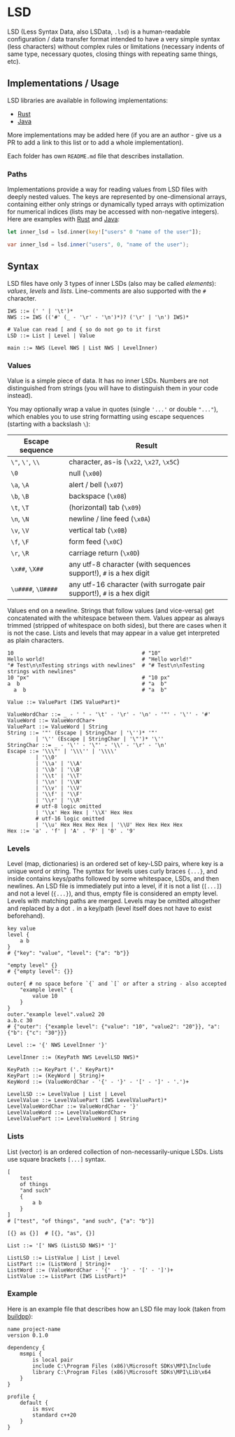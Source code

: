 # LSD

LSD (Less Syntax Data, also LSData, `.lsd`) is a human-readable configuration / data transfer format
intended to have a very simple syntax (less characters) without complex rules or limitations
(necessary indents of same type, necessary quotes, closing things with repeating same things, etc).

## Implementations / Usage

LSD libraries are available in following implementations:

- [Rust](rust)
- [Java](java)

More implementations may be added here (if you are an author - give us a PR to add a link to this
list or to add a whole implementation).

Each folder has own `README.md` file that describes installation.

### Paths

Implementations provide a way for reading values from LSD files with deeply nested values. The keys
are represented by one-dimensional arrays, containing either only strings or dynamically typed
arrays with optimization for numerical indices (lists may be accessed with non-negative integers).
Here are examples with [Rust](rust) and [Java](java):

<!-- Note for editors: adding more languages to this example is not necessary.
     Use individual README.md files. -->

```rust
let inner_lsd = lsd.inner(key!["users" 0 "name of the user"]);
```

```java
var inner_lsd = lsd.inner("users", 0, "name of the user");
```

## Syntax

LSD files have only 3 types of inner LSDs (also may be called *elements*): *values*, *levels* and
*lists*. Line-comments are also supported with the `#` character.

```grammar
IWS ::= (' ' | '\t')*
NWS ::= IWS (('#' (_ - '\r' - '\n')*)? ('\r' | '\n') IWS)*

# Value can read [ and { so do not go to it first
LSD ::= List | Level | Value

main ::= NWS (Level NWS | List NWS | LevelInner)
```

### Values

Value is a simple piece of data. It has no inner LSDs. Numbers are not distinguished from strings
(you will have to distinguish them in your code instead).

You may optionally wrap a value in quotes (single `'...'` or double `"..."`), which enables you to
use string formatting using escape sequences (starting with a backslash `\`):

| Escape sequence    | Result                                                                    |
|--------------------|---------------------------------------------------------------------------|
| `\"`, `\'`, `\\`   | character, as-is (`\x22`, `\x27`, `\x5C`)                                 |
| `\0`               | null (`\x00`)                                                             |
| `\a`, `\A`         | alert / bell (`\x07`)                                                     |
| `\b`, `\B`         | backspace (`\x08`)                                                        |
| `\t`, `\T`         | (horizontal) tab (`\x09`)                                                 |
| `\n`, `\N`         | newline / line feed (`\x0A`)                                              |
| `\v`, `\V`         | vertical tab (`\x0B`)                                                     |
| `\f`, `\F`         | form feed (`\x0C`)                                                        |
| `\r`, `\R`         | carriage return (`\x0D`)                                                  |
| `\x##`, `\X##`     | any utf-8 character (with sequences support!), `#` is a hex digit         |
| `\u####`, `\U####` | any utf-16 character (with surrogate pair support!), `#` is a hex digit   |

Values end on a newline. Strings that follow values (and vice-versa) get concatenated with the
whitespace between them. Values appear as always trimmed (stripped of whitespace on both sides),
but there are cases when it is not the case. Lists and levels that may appear in a value get
interpreted as plain characters.

```lsd
10                                         # "10"
Hello world!                               # "Hello world!"
"# Test\n\nTesting strings with newlines"  # "# Test\n\nTesting strings with newlines"
10 "px"                                    # "10 px"
a  b                                       # "a  b"
  a  b                                     # "a  b"
```

```grammar
Value ::= ValuePart (IWS ValuePart)*

ValueWordChar ::= _ - ' ' - '\t' - '\r' - '\n' - '"' - '\'' - '#'
ValueWord ::= ValueWordChar+
ValuePart ::= ValueWord | String
String ::= '"' (Escape | StringChar | '\'')* '"'
         | '\'' (Escape | StringChar | '\"')* '\''
StringChar ::= _ - '\'' - '\"' - '\\' - '\r' - '\n'
Escape ::= '\\\"' | '\\\'' | '\\\\'
         | '\\0'
         | '\\a' | '\\A'
         | '\\b' | '\\B'
         | '\\t' | '\\T'
         | '\\n' | '\\N'
         | '\\v' | '\\V'
         | '\\f' | '\\F'
         | '\\r' | '\\R'
         # utf-8 logic omitted
         | '\\x' Hex Hex | '\\X' Hex Hex
         # utf-16 logic omitted
         | '\\u' Hex Hex Hex Hex | '\\U' Hex Hex Hex Hex
Hex ::= 'a' . 'f' | 'A' . 'F' | '0' . '9'
```

### Levels

Level (map, dictionaries) is an ordered set of key-LSD pairs, where key is a unique word or string.
The syntax for levels uses curly braces `{...}`, and inside contains keys/paths followed by some
whitespace, LSDs, and then newlines. An LSD file is immediately put into a level, if it is not
a list (`[...]`) and not a level (`{...}`), and thus, empty file is considered an empty level.
Levels with matching paths are merged. Levels may be omitted altogether and replaced by a dot `.` in
a key/path (level itself does not have to exist beforehand).

```lsd
key value
level {
    a b
}
# {"key": "value", "level": {"a": "b"}}

"empty level" {}
# {"empty level": {}}

outer{ # no space before `{` and `[` or after a string - also accepted
    "example level" {
        value 10
    }
}
outer."example level".value2 20
a.b.c 30
# {"outer": {"example level": {"value": "10", "value2": "20"}}, "a": {"b": {"c": "30"}}}
```

```grammar
Level ::= '{' NWS LevelInner '}'

LevelInner ::= (KeyPath NWS LevelLSD NWS)*

KeyPath ::= KeyPart ('.' KeyPart)*
KeyPart ::= (KeyWord | String)+
KeyWord ::= (ValueWordChar - '{' - '}' - '[' - ']' - '.')+

LevelLSD ::= LevelValue | List | Level
LevelValue ::= LevelValuePart (IWS LevelValuePart)*
LevelValueWordChar ::= ValueWordChar - '}'
LevelValueWord ::= LevelValueWordChar+
LevelValuePart ::= LevelValueWord | String
```

### Lists

List (vector) is an ordered collection of non-necessarily-unique LSDs. Lists use square brackets
`[...]` syntax.

```lsd
[
    test
    of things
    "and such"
    {
        a b
    }
]
# ["test", "of things", "and such", {"a": "b"}]

[{} as {}]  # [{}, "as", {}]
```

```grammar
List ::= '[' NWS (ListLSD NWS)* ']'

ListLSD ::= ListValue | List | Level
ListPart ::= (ListWord | String)+
ListWord ::= (ValueWordChar - '{' - '}' - '[' - ']')+
ListValue ::= ListPart (IWS ListPart)*
```

### Example

Here is an example file that describes how an LSD file may look (taken from
[buildpp](https://github.com/kirillsemyonkin/buildpp/blob/master/example.buildpp.lsd)):

```lsd
name project-name
version 0.1.0

dependency {
    msmpi {
        is local pair
        include C:\Program Files (x86)\Microsoft SDKs\MPI\Include
        library C:\Program Files (x86)\Microsoft SDKs\MPI\Lib\x64
    }
}

profile {
    default {
        is msvc
        standard c++20 
    }
}
```
